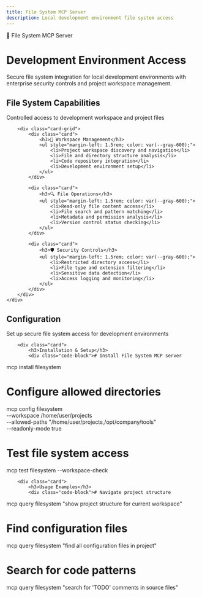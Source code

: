 ```yaml
---
title: File System MCP Server
description: Local development environment file system access
---
```


<div class="hero">
    <div class="container">
        <div class="hero-badge">📁 File System MCP Server</div>
        <h1>Development Environment Access</h1>
        <p>Secure file system integration for local development environments with enterprise security controls and project workspace management.</p>
    </div>
</div>

<div class="section">
    <div class="container">
        <div class="section-title">
            <h2>File System Capabilities</h2>
            <p>Controlled access to development workspace and project files</p>
        </div>
        
        <div class="card-grid">
            <div class="card">
                <h3>📂 Workspace Management</h3>
                <ul style="margin-left: 1.5rem; color: var(--gray-600);">
                    <li>Project workspace discovery and navigation</li>
                    <li>File and directory structure analysis</li>
                    <li>Code repository integration</li>
                    <li>Development environment setup</li>
                </ul>
            </div>
            
            <div class="card">
                <h3>🔍 File Operations</h3>
                <ul style="margin-left: 1.5rem; color: var(--gray-600);">
                    <li>Read-only file content access</li>
                    <li>File search and pattern matching</li>
                    <li>Metadata and permission analysis</li>
                    <li>Version control status checking</li>
                </ul>
            </div>
            
            <div class="card">
                <h3>🛡️ Security Controls</h3>
                <ul style="margin-left: 1.5rem; color: var(--gray-600);">
                    <li>Restricted directory access</li>
                    <li>File type and extension filtering</li>
                    <li>Sensitive data detection</li>
                    <li>Access logging and monitoring</li>
                </ul>
            </div>
        </div>
    </div>
</div>

<div class="section section-alt">
    <div class="container">
        <div class="section-title">
            <h2>Configuration</h2>
            <p>Set up secure file system access for development environments</p>
        </div>
        
        <div class="card">
            <h3>Installation & Setup</h3>
            <div class="code-block"># Install File System MCP server
mcp install filesystem

# Configure allowed directories
mcp config filesystem \
  --workspace /home/user/projects \
  --allowed-paths "/home/user/projects,/opt/company/tools" \
  --readonly-mode true

# Test file system access
mcp test filesystem --workspace-check</div>
        </div>
        
        <div class="card">
            <h3>Usage Examples</h3>
            <div class="code-block"># Navigate project structure
mcp query filesystem "show project structure for current workspace"

# Find configuration files
mcp query filesystem "find all configuration files in project"

# Search for code patterns
mcp query filesystem "search for 'TODO' comments in source files"</div>
        </div>
    </div>
</div>